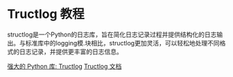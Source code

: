 # Tructlog 教程

<show-structure depth="3"/>


structlog是一个Python的日志库，旨在简化日志记录过程并提供结构化的日志输出。与标准库中的logging模.块相比，structlog更加灵活，可以轻松地处理不同格式的日志记录，并提供更丰富的日志信息。


<seealso>
<category ref="ref_docs">
    <a href="https://mp.weixin.qq.com/s/wBDDWhOOP0Ac9JZJ6MwoYQ">强大的 Python 库: Tructlog</a>
    <a href="https://www.structlog.org/en/stable/getting-started.html">Tructlog 文档</a>
</category>
<category ref="ref_github">
</category>
<category ref="ref_issues">
</category>
<category ref="ref_hf">
</category>
<category ref="ref_ms">
</category>
</seealso>

